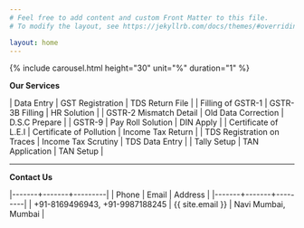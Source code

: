 ```yaml
---
# Feel free to add content and custom Front Matter to this file.
# To modify the layout, see https://jekyllrb.com/docs/themes/#overriding-theme-defaults

layout: home
---
```


{% include carousel.html height="30" unit="%" duration="1" %}

**Our Services**

| Data Entry | GST Registration | TDS Return File |
| Filling of GSTR-1 | GSTR-3B Filling | HR Solution |
| GSTR-2 Mismatch Detail | Old Data Correction | D.S.C Prepare |
| GSTR-9 |  Pay Roll Solution  | DIN Apply | 
| Certificate of L.E.I | Certificate  of Pollution | Income Tax Return | 
| TDS Registration on Traces | Income Tax Scrutiny | TDS Data Entry | 
| Tally Setup | TAN Application | TAN Setup |

---
**Contact Us**

|-------+-------+---------|
| Phone | Email | Address |
|-------+-------+---------|
| +91-8169496943, +91-9987188245 | {{ site.email }} | Navi Mumbai, Mumbai |




 
 
  
 
 
 
 
 
 
 